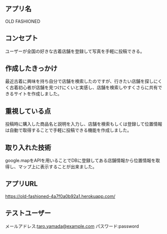 ## アプリ名
OLD FASHIONED

## コンセプト
ユーザーが全国の好きな古着店舗を登録して写真を手軽に投稿できる。

## 作成したきっかけ
最近古着に興味を持ち自分で店舗を検索したのですが、行きたい店舗を探しにくく古着初心者が店舗を見つけにくいと実感し、店舗を検索しやすくさらに共有できるサイトを作成しました。

## 重視している点
投稿時に購入した商品名と説明を入力し、店舗を検索もしくは登録して位置情報は自動で取得することで手軽に投稿できる機能を作成しました。

## 取り入れた技術
google.mapをAPIを用いることでDBに登録してある店舗情報から位置情報を取得し、マップ上に表示することが出来ました。

## アプリURL
https://old-fashioned-4a7f0a0b92a1.herokuapp.com/

## テストユーザー
メールアドレス:taro.yamada@example.com
パスワード:password
